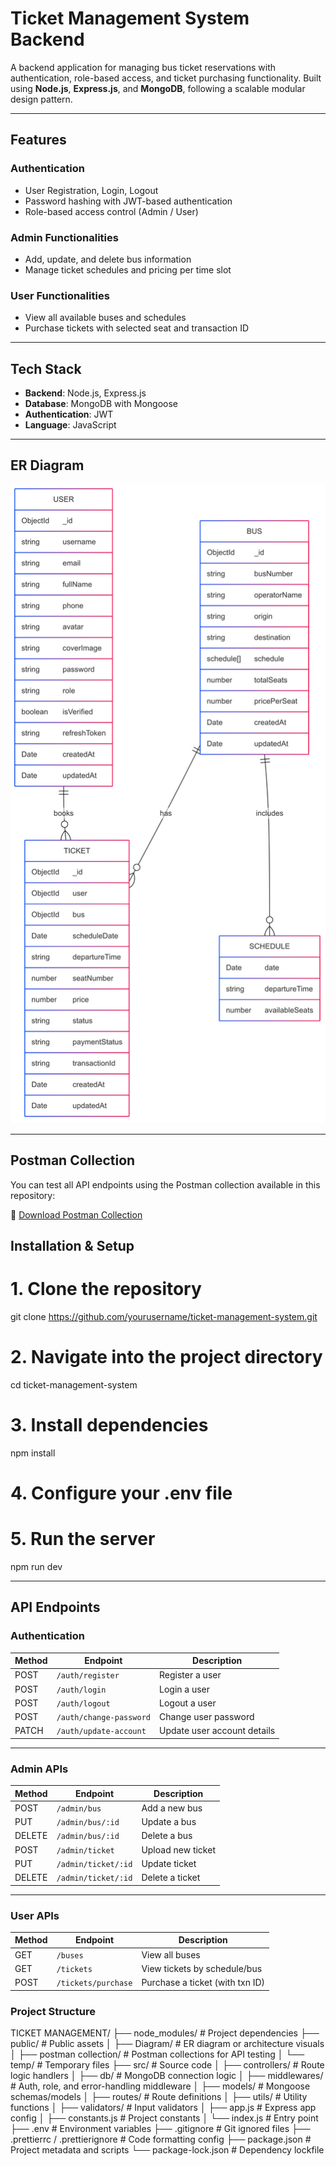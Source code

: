 # Ticket Management System Backend

A backend application for managing bus ticket reservations with authentication, role-based access, and ticket purchasing functionality. 
Built using **Node.js**, **Express.js**, and **MongoDB**, following a scalable modular design pattern.

----

## Features

### Authentication
- User Registration, Login, Logout
- Password hashing with JWT-based authentication
- Role-based access control (Admin / User)

### Admin Functionalities
- Add, update, and delete bus information
- Manage ticket schedules and pricing per time slot

### User Functionalities
- View all available buses and schedules
- Purchase tickets with selected seat and transaction ID

---

## Tech Stack

- **Backend**: Node.js, Express.js
- **Database**: MongoDB with Mongoose
- **Authentication**: JWT 
- **Language**: JavaScript 

---

## ER Diagram

![ER Diagram](https://github.com/jishad10/Ticket-Management-System/blob/main/Ticket%20Management/public/Diagram/Ticket%20Model%20Diagram.png)

---

## Postman Collection

You can test all API endpoints using the Postman collection available in this repository:

🔗 [Download Postman Collection](https://github.com/jishad10/Ticket-Management-System/tree/main/Ticket%20Management/public/postman%20collection)


## Installation & Setup

# 1. Clone the repository
git clone https://github.com/yourusername/ticket-management-system.git

# 2. Navigate into the project directory
cd ticket-management-system

# 3. Install dependencies
npm install

# 4. Configure your .env file

# 5. Run the server
npm run dev


---

## API Endpoints

### Authentication

| Method | Endpoint               | Description                |
|--------|------------------------|----------------------------|
| POST   | `/auth/register`       | Register a user            |
| POST   | `/auth/login`          | Login a user               |
| POST   | `/auth/logout`         | Logout a user              |
| POST   | `/auth/change-password`| Change user password       |
| PATCH  | `/auth/update-account` | Update user account details|

---

### Admin APIs

| Method | Endpoint             | Description       |
|--------|----------------------|-------------------|
| POST   | `/admin/bus`         | Add a new bus     |
| PUT    | `/admin/bus/:id`     | Update a bus      |
| DELETE | `/admin/bus/:id`     | Delete a bus      |
| POST   | `/admin/ticket`      | Upload new ticket |
| PUT    | `/admin/ticket/:id`  | Update ticket     |
| DELETE | `/admin/ticket/:id`  | Delete a ticket   |

---

### User APIs

| Method | Endpoint              | Description                         |
|--------|------------------------|-------------------------------------|
| GET    | `/buses`               | View all buses                      |
| GET    | `/tickets`             | View tickets by schedule/bus        |
| POST   | `/tickets/purchase`    | Purchase a ticket (with txn ID)     |


### Project Structure

TICKET MANAGEMENT/
├── node_modules/                # Project dependencies
├── public/                      # Public assets
│   ├── Diagram/                 # ER diagram or architecture visuals
│   ├── postman collection/      # Postman collections for API testing
│   └── temp/                    # Temporary files
├── src/                         # Source code
│   ├── controllers/             # Route logic handlers
│   ├── db/                      # MongoDB connection logic
│   ├── middlewares/            # Auth, role, and error-handling middleware
│   ├── models/                  # Mongoose schemas/models
│   ├── routes/                  # Route definitions
│   ├── utils/                   # Utility functions
│   ├── validators/              # Input validators 
│   ├── app.js                   # Express app config
│   ├── constants.js             # Project constants
│   └── index.js                 # Entry point
├── .env                         # Environment variables
├── .gitignore                   # Git ignored files
├── .prettierrc / .prettierignore # Code formatting config
├── package.json                 # Project metadata and scripts
└── package-lock.json            # Dependency lockfile




